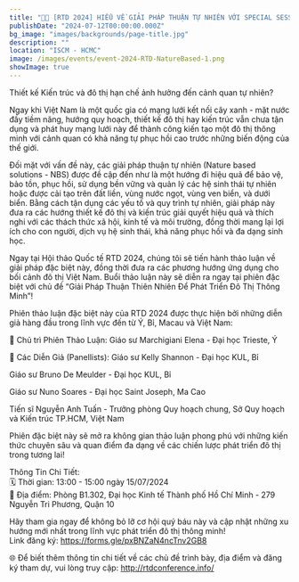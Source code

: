 ```yaml
---
title: "🌿✨ [RTD 2024] HIỂU VỀ GIẢI PHÁP THUẬN TỰ NHIÊN VỚI SPECIAL SESSION: “NATURE - BASED SOLUTIONS FOR SMART CITY DEVELOPMENT”"
publishDate: "2024-07-12T00:00:00.000Z"
bg_image: "images/backgrounds/page-title.jpg"
description: "" 
location: "ISCM - HCMC"
image: /images/events/event-2024-RTD-NatureBased-1.png
showImage: true
---
```


Thiết kế Kiến trúc và đô thị hạn chế ảnh hưởng đến cảnh quan tự nhiên?

Ngay khi Việt Nam là một quốc gia có mạng lưới kết nối cây xanh - mặt nước đầy tiềm năng, hướng quy hoạch, thiết kế đô thị hay kiến trúc vẫn chưa tận dụng và phát huy mạng lưới này để thành công kiến tạo một đô thị thông minh với cảnh quan có khả năng tự phục hồi cao trước những biến động của thế giới. 

Đối mặt với vấn đề này, các giải pháp thuận tự nhiên (Nature based solutions - NBS) được đề cập đến như là một hướng đi hiệu quả để bảo vệ, bảo tồn, phục hồi, sử dụng bền vững và quản lý các hệ sinh thái tự nhiên hoặc được cải tạo trên đất liền, vùng nước ngọt, vùng ven biển, và dưới biển. Bằng cách tận dụng các yếu tố và quy trình tự nhiên, giải pháp này đưa ra các hướng thiết kế đô thị và kiến trúc giải quyết hiệu quả và thích nghi với các thách thức xã hội, kinh tế và môi trường, đồng thời mang lại lợi ích cho con người, dịch vụ hệ sinh thái, khả năng phục hồi và đa dạng sinh học.

Ngay tại Hội thảo Quốc tế RTD 2024, chúng tôi sẽ tiến hành thảo luận về giải pháp đặc biệt này, đồng thời đưa ra các phương hướng ứng dụng cho bối cảnh đô thị Việt Nam. Buổi thảo luận này sẽ diễn ra ngay tại phiên đặc biệt với chủ đề “Giải Pháp Thuận Thiên Nhiên Để Phát Triển Đô Thị Thông Minh”!

Phiên thảo luận đặc biệt này của RTD 2024 được thực hiện bởi những diễn giả hàng đầu trong lĩnh vực đến từ Ý, Bỉ, Macau và Việt Nam:

🎤 Chủ trì Phiên Thảo Luận: Giáo sư Marchigiani Elena - Đại học Trieste, Ý 

🌟 Các Diễn Giả (Panellists):
Giáo sư Kelly Shannon - Đại học KUL, Bỉ 

Giáo sư Bruno De Meulder - Đại học KUL, Bỉ 

Giáo sư Nuno Soares - Đại học Saint Joseph, Ma Cao 

Tiến sĩ Nguyễn Anh Tuấn - Trưởng phòng Quy hoạch chung, Sở Quy hoạch và Kiến trúc TP.HCM, Việt Nam 

Phiên đặc biệt này sẽ mở ra không gian thảo luận phong phú với những kiến thức chuyên sâu và quan điểm đa dạng về các chiến lược phát triển đô thị trong tương lai!

Thông Tin Chi Tiết:
<br>
 🗓️ Thời gian: 13:00 - 15:00 ngày 15/07/2024
 <br>
 📍 Địa điểm: Phòng B1.302, Đại học Kinh tế Thành phố Hồ Chí Minh - 279 Nguyễn Tri Phương, Quận 10
 <br>

Hãy tham gia ngay để không bỏ lỡ cơ hội quý báu này và cập nhật những xu hướng mới nhất trong lĩnh vực phát triển đô thị thông minh!
<br>
Link đăng ký: https://forms.gle/pxBNZaN4ncTnv2GB8 

🌐 Để biết thêm thông tin chi tiết về các chủ đề
trình bày, địa điểm và đăng ký tham dự, vui lòng truy cập: http://rtdconference.info/
